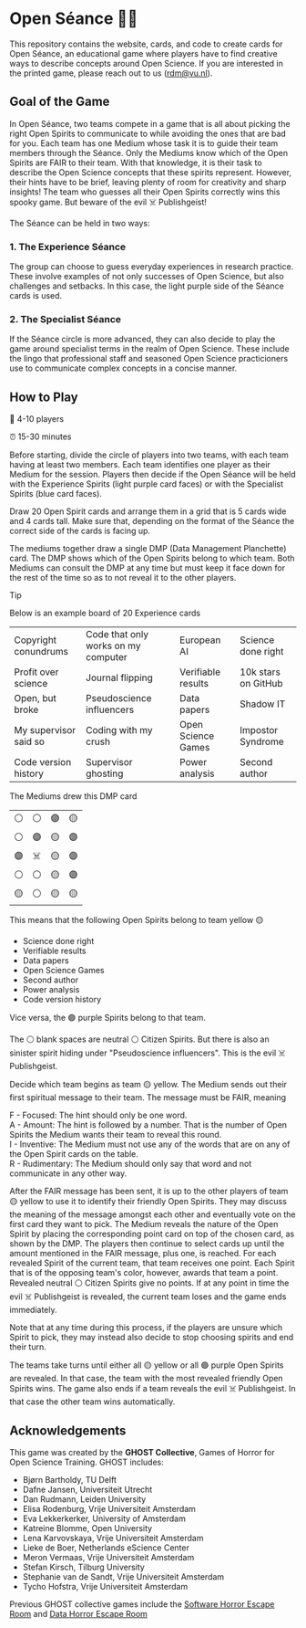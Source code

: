 # Open Séance 👻✨

This repository contains the website, cards, and code to create cards for Open Séance, an educational game where players have to find creative ways to describe concepts around Open Science. If you are interested in the printed game, please reach out to us (rdm@vu.nl).

## Goal of the Game

In Open Séance, two teams compete in a game that is all about picking the right Open Spirits to communicate to while avoiding the ones that are bad for you. Each team has one Medium whose task it is to guide their team members through the Séance. Only the Mediums know which of the Open Spirits are FAIR to their team. With that knowledge, it is their task to describe the Open Science concepts that these spirits represent. However, their hints have to be brief, leaving plenty of room for creativity and sharp insights! The team who guesses all their Open Spirits correctly wins this spooky game. But beware of the evil ☠️ Publishgeist!

The Séance can be held in two ways: 

### 1. The Experience Séance

The group can choose to guess everyday experiences in research practice. These involve examples of not only successes of Open Science, but also challenges and setbacks. In this case, the light purple side of the Séance cards is used.  

### 2. The Specialist Séance

If the Séance circle is more advanced, they can also decide to play the game around specialist terms in the realm of Open Science. These include the lingo that professional staff and seasoned Open Science practicioners use to communicate complex concepts in a concise manner.  

## How to Play

🧍 4-10 players		

⏰ 15-30 minutes	

Before starting, divide the circle of players into two teams, with each team having at least two members. Each team identifies one player as their Medium for the session. Players then decide if the Open Séance will be held with the Experience Spirits (light purple card faces) or with the Specialist Spirits (blue card faces). 

Draw 20 Open Spirit cards and arrange them in a grid that is 5 cards wide and 4 cards tall. Make sure that, depending on the format of the Séance the correct side of the cards is facing up.

The mediums together draw a single DMP (Data Management Planchette) card. The DMP shows which of the Open Spirits belong to which team. Both Mediums can consult the DMP at any time but must keep it face down for the rest of the time so as to not reveal it to the other players.

> [!TIP]
>
> Below is an example board of 20 Experience cards
>
> <table>
>   <tbody>
>     <tr>
>       <td>Copyright conundrums</td>
>       <td>Code that only works on my computer</td>
>       <td>European AI</td>
>       <td>Science done right</td>
>     </tr>
>     <tr>
>       <td>Profit over science</td>
>       <td>Journal flipping</td>
>       <td>Verifiable results</td>
>       <td>10k stars on GitHub</td>
>     </tr>
>     <tr>
>       <td>Open, but broke</td>
>       <td>Pseudoscience influencers</td>
>       <td>Data papers</td>
>       <td>Shadow IT</td>
>     </tr>
>     <tr>
>       <td>My supervisor said so</td>
>       <td>Coding with my crush</td>
>       <td>Open Science Games</td>
>       <td>Impostor Syndrome</td>
>     </tr>
>     <tr>
>       <td>Code version history</td>
>       <td>Supervisor ghosting</td>
>       <td>Power analysis</td>
>       <td>Second author</td>
>     </tr>
>   </tbody>
> </table>
>
> The Mediums drew this DMP card
>
> <table>
>   <tbody>
>     <tr>
>       <td>⚪</td><td>⚪</td><td>🟣</td><td>🟡</td>
>     </tr>
>     <tr>
>       <td>⚪</td><td>🟣</td><td>🟡</td><td>🟣</td>
>     </tr>
>     <tr>
>       <td>🟣</td><td>☠️</td><td>🟡</td><td>🟣</td>
>     </tr>
>     <tr>
>       <td>⚪</td><td>⚪</td><td>🟡</td><td>🟣</td>
>     </tr>
>     <tr>
>       <td>🟡</td><td>⚪</td><td>🟡</td><td>🟡</td>
>     </tr>
>   </tbody>
> </table>
>
> This means that the following Open Spirits belong to team yellow 🟡
> - Science done right
> - Verifiable results
> - Data papers
> - Open Science Games
> - Second author
> - Power analysis
> - Code version history
> 
> Vice versa, the 🟣 purple Spirits belong to that team.
> 
> The ⚪ blank spaces are neutral ⚪ Citizen Spirits. But there is also an sinister spirit hiding under "Pseudoscience influencers". This is the evil ☠️ Publishgeist.

Decide which team begins as team 🟡 yellow. The Medium sends out their first spiritual message to their team. The message must be FAIR, meaning

F - Focused: The hint should only be one word.\
A - Amount: The hint is followed by a number. That is the number of Open Spirits the Medium wants their team to reveal this round.\
I - Inventive: The Medium must not use any of the words that are on any of the Open Spirit cards on the table.\
R - Rudimentary: The Medium should only say that word and not communicate in any other way.

After the FAIR message has been sent, it is up to the other players of team 🟡 yellow to use it to identify their friendly Open Spirits. They may discuss the meaning of the message amongst each other and eventually vote on the first card they want to pick. The Medium reveals the nature of the Open Spirit by placing the corresponding point card on top of the chosen card, as shown by the DMP. The players then continue to select cards up until the amount mentioned in the FAIR message, plus one, is reached. For each revealed Spirit of the current team, that team receives one point. Each Spirit that is of the opposing team's color, however, awards that team a point. Revealed neutral ⚪ Citizen Spirits give no points. If at any point in time the evil ☠️ Publishgeist is revealed, the current team loses and the game ends immediately.

Note that at any time during this process, if the players are unsure which Spirit to pick, they may instead also decide to stop choosing spirits and end their turn.

The teams take turns until either all 🟡 yellow or all 🟣 purple Open Spirits are revealed. In that case, the team with the most revealed friendly Open Spirits wins. The game also ends if a team reveals the evil ☠️ Publishgeist. In that case the other team wins automatically.  

## Acknowledgements

This game was created by the **GHOST Collective**, Games of Horror for Open Science Training. GHOST includes:

- Bjørn Bartholdy, TU Delft
- Dafne Jansen, Universiteit Utrecht
- Dan Rudmann, Leiden University
- Elisa Rodenburg, Vrije Universiteit Amsterdam 
- Eva Lekkerkerker, University of Amsterdam
- Katreine Blomme, Open University
- Lena Karvovskaya, Vrije Universiteit Amsterdam
- Lieke de Boer, Netherlands eScience Center
- Meron Vermaas, Vrije Universiteit Amsterdam
- Stefan Kirsch, Tilburg University
- Stephanie van de Sandt, Vrije Universiteit Amsterdam 
- Tycho Hofstra, Vrije Universiteit Amsterdam 

Previous GHOST collective games include the [Software Horror Escape Room](https://nlesc.github.io/softwarehorrorgame/SoftwareHorrorGame.html) and [Data Horror Escape Room](https://sites.google.com/vu.nl/datahorror/home?authuser=0)
